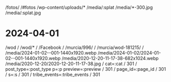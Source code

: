 /fotos/ /#fotos
/wp-content/uploads/* /media/:splat
/media/*-300.jpg /media/:splat.jpg

# 2024-04-01
/wod /
/wod/* /
/Facebook /
/murcia/996/ /
/murcia/wod-181215/ /
/media/2024-01-02--001-1440x1920.webp /media/2024-01-02/2024-01-02--001-1440x1920.webp
/media/2020-12-20-11-17-38-682x1024.webp /media/2020-12-20/2020-12-20-11-17-38.jpg
/ cat=:cat / 301
/ post_type=:post_type p=:p preview=:preview / 301
/ page_id=:page_id / 301
/ s=:s / 301
/ tribe_events=:tribe_events / 301
